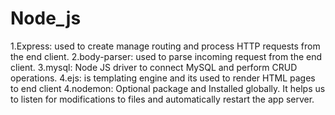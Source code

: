 # Node_js

1.Express: used to create manage routing and process HTTP requests from the end client.
2.body-parser: used to parse incoming request from the end client.
3.mysql: Node JS driver to connect MySQL and perform CRUD operations.
4.ejs: is templating engine and its used to render HTML pages to end client
4.nodemon: Optional package and Installed globally. It helps us to listen for modifications to files and automatically restart the app server.